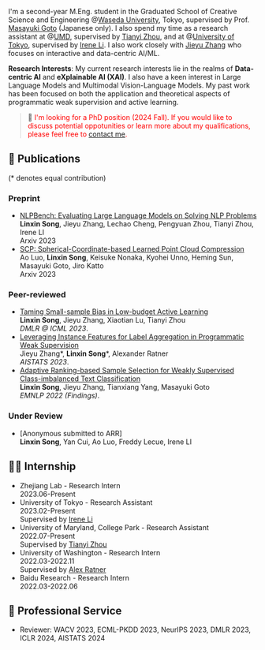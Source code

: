 I'm a second-year M.Eng. student in the Graduated School of Creative Science and Engineering @[Waseda University](https://www.waseda.jp/top/en/), Tokyo, supervised by Prof. [Masayuki Goto](http://www.it.mgmt.waseda.ac.jp/) (Japanese only). I also spend my time as a research assistant at @[UMD](https://www.umd.edu/), supervised by [Tianyi Zhou](https://tianyizhou.github.io/), and at @[University of Tokyo](https://www.u-tokyo.ac.jp/en/), supervised by [Irene Li](https://ireneli.eu/). I also work closely with [Jieyu Zhang](https://jieyuz2.github.io/) who focuses on interactive and data-centric AI/ML.

**Research Interests**: My current research interests lie in the realms of **Data-centric AI** and **eXplainable AI (XAI)**. I also have a keen interest in Large Language Models and Multimodal Vision-Language Models. My past work has been focused on both the application and theoretical aspects of programmatic weak supervision and active learning.

> 📢 <span style="color:red">I'm looking for a PhD position (2024 Fall). If you would like to discuss potential oppotunities or learn more about my qualifications, please feel free to [contact me](mailto:songlx.imse.gt@ruri.waseda.jp).

## 📝 Publications

(\* denotes equal contribution)

### Preprint

- [NLPBench: Evaluating Large Language Models on Solving NLP Problems](https://arxiv.org/abs/2309.15630)
  <br>**Linxin Song**, Jieyu Zhang, Lechao Cheng, Pengyuan Zhou, Tianyi Zhou, Irene LI
  <br>Arxiv 2023
- [SCP: Spherical-Coordinate-based Learned Point Cloud Compression](https://arxiv.org/abs/2308.12535)
  <br>Ao Luo, **Linxin Song**, Keisuke Nonaka, Kyohei Unno, Heming Sun, Masayuki Goto, Jiro Katto
  <br>Arxiv 2023

### Peer-reviewed

- [Taming Small-sample Bias in Low-budget Active Learning](https://arxiv.org/abs/2306.11056)
  <br>**Linxin Song**, Jieyu Zhang, Xiaotian Lu, Tianyi Zhou
  <br>*DMLR @ ICML 2023*.
- [Leveraging Instance Features for Label Aggregation in Programmatic Weak Supervision](https://proceedings.mlr.press/v206/zhang23a.html)
  <br>Jieyu Zhang\*, **Linxin Song**\*, Alexander Ratner
  <br>*AISTATS 2023*.
- [Adaptive Ranking-based Sample Selection for Weakly Supervised Class-imbalanced Text Classification](https://aclanthology.org/2022.findings-emnlp.119/)
  <br>**Linxin Song**, Jieyu Zhang, Tianxiang Yang, Masayuki Goto
  <br>*EMNLP 2022 (Findings)*.

### Under Review

- [Anonymous submitted to ARR]
  <br>**Linxin Song**, Yan Cui, Ao Luo, Freddy Lecue, Irene LI

## 👨‍💻 Internship

- Zhejiang Lab - Research Intern
  <br>2023.06-Present
- University of Tokyo - Research Assistant
  <br>2023.02-Present
  <br>Supervised by [Irene Li](https://ireneli.eu/)
- University of Maryland, College Park - Research Assistant
  <br>2022.07-Present
  <br>Supervised by [Tianyi Zhou](https://tianyizhou.github.io/)
- University of Washington - Research Intern
  <br>2022.03-2022.11
  <br>Supervised by [Alex Ratner](https://ajratner.github.io/)
- Baidu Research - Research Intern
  <br>2022.03-2022.06

## 🏅 Professional Service

- Reviewer: WACV 2023, ECML-PKDD 2023, NeurIPS 2023, DMLR 2023, ICLR 2024, AISTATS 2024
